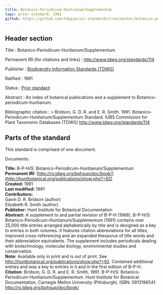 ```yaml
---
title: Botanico-Periodicum-Huntianum/Supplementum
tags: prior standard, 1991
github: https://github.com/tdwg/prior-standards/tree/master/botanico-periodicum-huntianum-supplementum
---
```


## Header section

Title
: Botanico-Periodicum-Huntianum/Supplementum

Permanent IRI (for citations and links)
: <http://www.tdwg.org/standards/114>

Publisher
: [Biodiversity Information Standards (TDWG)](https://www.tdwg.org/)

Ratified
: 1991

Status
: [Prior standard](https://www.tdwg.org/standards/status-and-categories/)

Abstract
: An index of botanical publications and a supplement to Botanico-periodicum-huntianum.

Bibliographic citation
: > Bridson, G. D. R. and E. R. Smith. 1991. Botanico-Periodicum-Huntianum/Supplementum Standard. IUBS Commission for Plant Taxonomic Databases (TDWG) http://www.tdwg.org/standards/114

## Parts of the standard

This standard is comprised of one document. 

Documents:

**Title:** B-P-H/S: Botanico-Periodicum-Huntianum/Supplementum <br/>
**Permanent IRI:** [http://rs.tdwg.org/bphsup/doc/book/](http://huntbotanical.org/publications/show.php?=92) <br/>
**Created:** 1991 <br/>
**Last modified:** 1991 <br/>
**Contributors:** <br/>
Gavin D. R. Bridson (author) <br/>
Elizabeth R. Smith (author) <br/>
**Publisher:** Hunt Institute for Botanical Documentation <br/>
**Abstract:** A supplement to and partial revision of B-P-H (1968), B-P-H/S: Botanico-Periodicum-Huntianum/Supplementum (1991) contains over 25,000 title entries arranged alphabetically by title and is designed as a key to entries in both volumes. It features citation abbreviations for all titles, improved cross-referencing and an expanded thesaurus of title words and their abbreviation equivalents. The supplement includes periodicals dealing with biotechnology, molecular biology, environmental studies and conservation.  <br/>
**Note:** Available only in print and is out of print. See http://huntbotanical.org/publications/show.php?=92. Contained additional entries and was a key to entries in it and in the first edition of B-P-H. <br/>
**Citation:** Bridson, G. D. R. and E. R. Smith. 1991. B-P-H/S: Botanico-Periodicum-Huntianum/Supplementum. Hunt Institute for Botanical Documentation, Carnegie Mellon University (Pittsburgh). ISBN: 0913196541. http://rs.tdwg.org/bphsup/doc/book/

